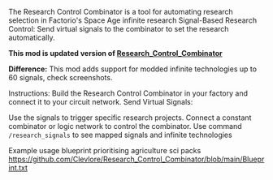 The Research Control Combinator is a tool for automating research selection in Factorio's Space Age infinite research
Signal-Based Research Control: Send virtual signals to the combinator to set the research automatically.

**This mod is updated version of [Research_Control_Combinator](https://mods.factorio.com/mod/Research_Control_Combinator "Research_Control_Combinator")**

**Difference:**
This mod adds support for modded infinite technologies up to 60 signals, check screenshots.

Instructions:
Build the Research Control Combinator in your factory and connect it to your circuit network.
Send Virtual Signals:

Use the signals to trigger specific research projects. Connect a constant combinator or logic network to control the combinator.
Use command `/research_signals` to see mapped signals and infinite technologies


Example usage blueprint prioritising agriculture sci packs
https://github.com/Clevlore/Research_Control_Combinator/blob/main/Blueprint.txt